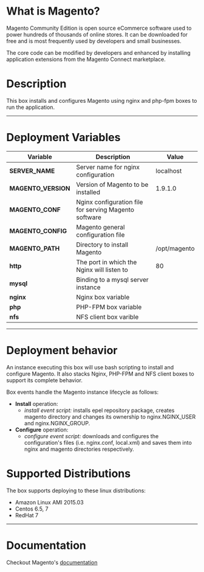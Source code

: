 # What is Magento?
Magento Community Edition is open source eCommerce software used to power hundreds of thousands of online stores. It can be downloaded for free and is most frequently used by developers and small businesses.

The core code can be modified by developers and enhanced by installing application extensions from the Magento Connect marketplace.

# Description
This box installs and configures Magento using nginx and php-fpm boxes to run the application.

***

# Deployment Variables
|  Variable                  | Description                                                      | Value                 |
|----------------------------|------------------------------------------------------------------|-----------------------|
|   **SERVER_NAME** | Server name for nginx configuration |localhost|
|   **MAGENTO_VERSION** | Version of Magento to be installed |1.9.1.0|
|   **MAGENTO_CONF** | Nginx configuration file for serving Magento software| |
|   **MAGENTO_CONFIG** | Magento general configuration file | |
|   **MAGENTO_PATH** | Directory to install Magento |/opt/magento|
|   **http** | The port in which the Nginx will listen to|80|
|   **mysql** | Binding to a mysql server instance||
|   **nginx** | Nginx box variable||
|   **php** | PHP-FPM box variable||
|   **nfs** | NFS client box varible|||

***

# Deployment behavior
An instance executing this box will use bash scripting to install and configure Magento. It also stacks Nginx, PHP-FPM and NFS client boxes to support its complete behavior.  

Box events handle the Magento instance lifecycle as follows:

+ **Install** operation:
    * *install event script:* installs epel repository package, creates magento directory and changes its ownership to nginx.NGINX_USER and nginx.NGINX_GROUP.
+ **Configure** operation:
	* *configure event script:* downloads and configures the configuration's files (i.e. nginx.conf, local.xml) and saves them into nginx and magento directories respectively.

# Supported Distributions
The box supports deploying to these linux distributions:

* Amazon Linux AMI 2015.03
* Centos 6.5, 7
* RedHat 7

***

# Documentation

Checkout Magento's [documentation](http://magento.com/help/documentation)
